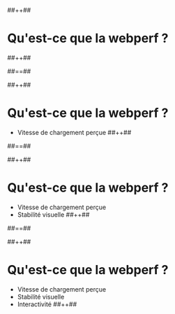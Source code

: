 <!-- .slide: class="tc-multiple-columns with-code" -->

##++##

# Qu'est-ce que la webperf ?
##++##


##==##

<!-- .slide: class="tc-multiple-columns with-code" -->

##++##

# Qu'est-ce que la webperf ?

- Vitesse de chargement perçue
##++##


##==##

<!-- .slide: class="tc-multiple-columns with-code" -->

##++##

# Qu'est-ce que la webperf ?

- Vitesse de chargement perçue
- Stabilité visuelle
##++##


##==##

<!-- .slide: class="tc-multiple-columns with-code" -->

##++##

# Qu'est-ce que la webperf ?

- Vitesse de chargement perçue
- Stabilité visuelle
- Interactivité
##++##
